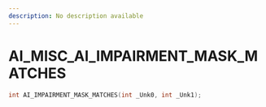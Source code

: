 ```yaml
---
description: No description available 
---
```


# AI_MISC\_AI_IMPAIRMENT_MASK_MATCHES

```cpp
int AI_IMPAIRMENT_MASK_MATCHES(int _Unk0, int _Unk1);
```